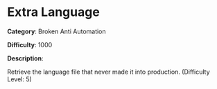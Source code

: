 # Extra Language

**Category**: Broken Anti Automation

**Difficulty**: 1000

**Description**:

Retrieve the language file that never made it into production. (Difficulty Level: 5)

